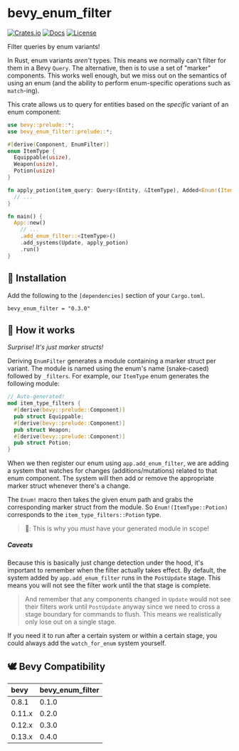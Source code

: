 # bevy_enum_filter

[![Crates.io](https://img.shields.io/crates/v/bevy_enum_filter)](https://crates.io/crates/bevy_enum_filter)
[![Docs](https://img.shields.io/docsrs/bevy_enum_filter)](https://docs.rs/bevy_enum_filter/) 
[![License](https://img.shields.io/crates/l/bevy_enum_filter)](./LICENSE.md) 

Filter queries by enum variants!

In Rust, enum variants *aren't* types. This means we normally can't filter for them in a Bevy `Query`. The alternative, then is to use a set of "marker" components. This works well enough, but we miss out on the semantics of using an enum (and the ability to perform enum-specific operations such as `match`-ing).

This crate allows us to query for entities based on the *specific* variant of an enum component:

```rust
use bevy::prelude::*;
use bevy_enum_filter::prelude::*;

#[derive(Component, EnumFilter)]
enum ItemType {
  Equippable(usize),
  Weapon(usize),
  Potion(usize)
}

fn apply_potion(item_query: Query<(Entity, &ItemType), Added<Enum!(ItemType::Potion)>>) {
  // ...
}

fn main() {
  App::new()
    // ...
    .add_enum_filter::<ItemType>()
    .add_systems(Update, apply_potion)
    .run()
}
```

## 📲 Installation

Add the following to the `[dependencies]` section of your `Cargo.toml`.

```text
bevy_enum_filter = "0.3.0"
```

## 🤨 How it works

*Surprise! It's just marker structs!*

Deriving `EnumFilter` generates a module containing a marker struct per variant. The module is named using the enum's name (snake-cased) followed by `_filters`. For example, our `ItemType` enum generates the following module:

```rust
// Auto-generated!
mod item_type_filters {
  #[derive(bevy::prelude::Component)]
  pub struct Equippable;
  #[derive(bevy::prelude::Component)]
  pub struct Weapon;
  #[derive(bevy::prelude::Component)]
  pub struct Potion;
}
```

When we then register our enum using `app.add_enum_filter`, we are adding a system that watches for changes (additions/mutations) related to that enum component. The system will then add or remove the appropriate marker struct whenever there's a change.

The `Enum!` macro then takes the given enum path and grabs the corresponding marker struct from the module. So `Enum!(ItemType::Potion)` corresponds to the `item_type_filters::Potion` type.

> 📢: This is why you *must* have your generated module in scope!

##### Caveats

Because this is basically just change detection under the hood, it's important to remember when the filter actually takes effect. By default, the system added by `app.add_enum_filter` runs in the `PostUpdate` stage. This means you will not see the filter work until the that stage is complete.

>  And remember that any components changed in `Update` would not see their filters work until `PostUpdate` anyway since we need to cross a stage boundary for commands to flush. This means we realistically only lose out on a single stage.

If you need it to run after a certain system or within a certain stage, you could always add the `watch_for_enum` system yourself.

## 🕊 Bevy Compatibility

| bevy   | bevy_enum_filter |
| :----- | ---------------- |
| 0.8.1  | 0.1.0            |
| 0.11.x | 0.2.0            |
| 0.12.x | 0.3.0            |
| 0.13.x | 0.4.0            |
